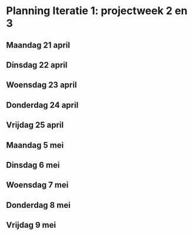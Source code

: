 # Planning Iteratie 1: projectweek 2 en 3

## Maandag 21 april

## Dinsdag 22 april

## Woensdag 23 april

## Donderdag 24 april

## Vrijdag 25 april

## Maandag 5 mei

## Dinsdag 6 mei

## Woensdag 7 mei 

## Donderdag 8 mei

## Vrijdag 9 mei


